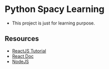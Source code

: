 # Python Spacy Learning

- This project is just for learning purpose.

## Resources

- [ReactJS Tutorial](https://www.youtube.com/watch?v=CgkZ7MvWUAA)
- [React Doc](https://react.dev/reference/react/useState)
- [NodeJS](https://nodejs.org/en)
